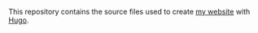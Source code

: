 This repository contains the source files used to create [my
website](solverit.github.com) with [Hugo](https://gohugo.io).
